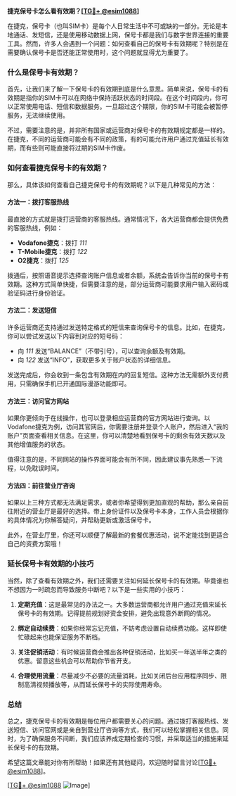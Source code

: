 **捷克保号卡怎么看有效期？[[TG💪+ @esim1088](https://t.me/s/esim1088)]**

在捷克，保号卡（也叫SIM卡）是每个人日常生活中不可或缺的一部分。无论是本地通话、发短信，还是使用移动数据上网，保号卡都是我们与数字世界连接的重要工具。然而，许多人会遇到一个问题：如何查看自己的保号卡有效期呢？特别是在需要确认保号卡是否还能正常使用时，这个问题就显得尤为重要了。

### 什么是保号卡有效期？

首先，让我们来了解一下保号卡的有效期到底是什么意思。简单来说，保号卡的有效期是指你的SIM卡可以在网络中保持活跃状态的时间段。在这个时间段内，你可以正常使用电话、短信和数据服务。一旦超过这个期限，你的SIM卡可能会被暂停服务，无法继续使用。

不过，需要注意的是，并非所有国家或运营商对保号卡的有效期规定都是一样的。在捷克，不同的运营商可能会有不同的政策，有的可能允许用户通过充值延长有效期，而有些则可能直接将过期的SIM卡作废。

### 如何查看捷克保号卡的有效期？

那么，具体该如何查看自己捷克保号卡的有效期呢？以下是几种常见的方法：

#### 方法一：拨打客服热线

最直接的方式就是拨打运营商的客服热线。通常情况下，各大运营商都会提供免费的客服热线，例如：

- **Vodafone捷克**：拨打 *111*
- **T-Mobile捷克**：拨打 *122*
- **O2捷克**：拨打 *125*

拨通后，按照语音提示选择查询账户信息或者余额，系统会告诉你当前的保号卡有效期。这种方式简单快捷，但需要注意的是，部分运营商可能要求用户输入密码或验证码进行身份验证。

#### 方法二：发送短信

许多运营商还支持通过发送特定格式的短信来查询保号卡的信息。比如，在捷克，你可以尝试发送以下内容到对应的短号码：

- 向 *111* 发送“BALANCE”（不带引号），可以查询余额及有效期。
- 向 *122* 发送“INFO”，获取更多关于账户状态的详细信息。

发送完成后，你会收到一条包含有效期在内的回复短信。这种方法无需额外支付费用，只需确保手机已开通国际漫游功能即可。

#### 方法三：访问官方网站

如果你更倾向于在线操作，也可以登录相应运营商的官方网站进行查询。以Vodafone捷克为例，访问其官网后，你需要注册并登录个人账户，然后进入“我的账户”页面查看相关信息。在这里，你可以清楚地看到保号卡的剩余有效天数以及其他增值服务的状态。

值得注意的是，不同网站的操作界面可能会有所不同，因此建议事先熟悉一下流程，以免耽误时间。

#### 方法四：前往营业厅咨询

如果以上三种方式都无法满足需求，或者你希望得到更加直观的帮助，那么亲自前往附近的营业厅是最好的选择。带上身份证件以及保号卡本身，工作人员会根据你的具体情况为你解答疑问，并帮助更新或激活保号卡。

此外，在营业厅里，你还可以顺便了解最新的套餐优惠活动，说不定能找到更适合自己的资费方案哦！

### 延长保号卡有效期的小技巧

当然，除了查看有效期之外，我们还需要关注如何延长保号卡的有效期。毕竟谁也不想因为一时疏忽而导致服务中断吧？以下是一些实用的小技巧：

1. **定期充值**：这是最常见的办法之一。大多数运营商都允许用户通过充值来延长保号卡的有效期。记得提前规划好资金安排，避免出现意外断网的情况。

2. **绑定自动续费**：如果你经常忘记充值，不妨考虑设置自动续费功能。这样即使忙碌起来也能保证服务不断档。

3. **关注促销活动**：有时候运营商会推出各种促销活动，比如买一年送半年之类的优惠。留意这些机会可以帮助你节省开支。

4. **合理使用流量**：尽量减少不必要的流量消耗，比如关闭后台应用程序同步、限制高清视频播放等，从而延长保号卡的实际使用寿命。

### 总结

总之，捷克保号卡的有效期是每位用户都需要关心的问题。通过拨打客服热线、发送短信、访问官网或是亲自到营业厅咨询等方式，我们可以轻松掌握相关信息。同时，为了确保服务不间断，我们应该养成定期检查的习惯，并采取适当的措施来延长保号卡的有效期。

希望这篇文章能对你有所帮助！如果还有其他疑问，欢迎随时留言讨论[[TG💪+ @esim1088](https://t.me/s/esim1088)]。

[[TG💪+ @esim1088](https://t.me/s/esim1088) ![Image](https://i.postimg.cc/4NQfJmqS/Snipaste-2025-05-13-00-14-12.png)]